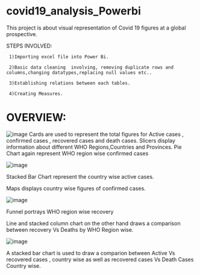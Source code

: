 # covid19_analysis_Powerbi
This project is about visual representation of Covid 19 figures at a global prospective.

STEPS INVOLVED:

     1)Importing excel file into Power Bi.

     2)Basic data cleaning  involving, removing duplicate rows and columns,changing datatypes,replacing null values etc..

     3)Establishing relations between each tables.

     4)Creating Measures.

# OVERVIEW:
![image](https://github.com/anushree6749/covid19_analysis_Powerbi/assets/138094071/6c342c04-d7ce-4f5e-8243-e4fbc7a328a8)
 Cards are used to represent the total figures for Active cases , confirmed cases , recovered cases and death cases.
 Slicers display information about different WHO Regions,Countries and Provinces.
  Pie Chart again represent WHO region wise confirmed cases
  


![image](https://github.com/anushree6749/covid19_analysis_Powerbi/assets/138094071/8d2cff30-2b17-4eb2-81e2-bebdecb829e0)

Stacked Bar Chart represent the country wise active cases.

Maps displays country wise figures of confirmed cases.


![image](https://github.com/anushree6749/covid19_analysis_Powerbi/assets/138094071/fc744a8c-054a-4282-ab4d-a7fad80bdc51)

Funnel portrays WHO region wise recovery

Line and stacked column chart on the other hand draws a comparison between recovery Vs Deaths by WHO Region wise.

![image](https://github.com/anushree6749/covid19_analysis_Powerbi/assets/138094071/3175db61-222e-4541-a6d3-15b83395dc94)


A stacked bar chart is used to draw a comparion between Active Vs recovered cases , country wise as well as recovered cases Vs Death Cases Country wise.

